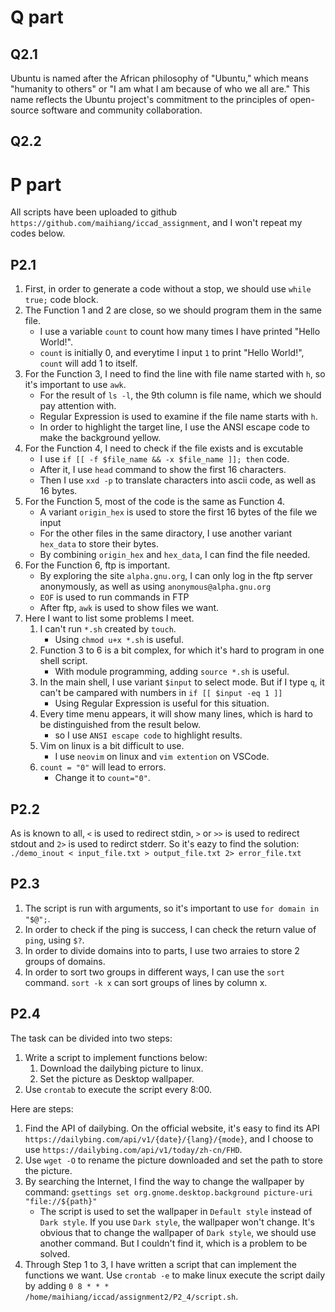 # Q part
## Q2.1
Ubuntu is named after the African philosophy of "Ubuntu," which means "humanity to others" or "I am what I am because of who we all are." This name reflects the Ubuntu project's commitment to the principles of open-source software and community collaboration.

## Q2.2

# P part
All scripts have been uploaded to github `https://github.com/maihiang/iccad_assignment`, and I won't repeat my codes below.
## P2.1
1. First, in order to generate a code without a stop, we should use `while true;` code block.
2. The Function 1 and 2 are close, so we should program them in the same file.
    - I use a variable `count` to count how many times I have printed "Hello World!".
    - `count` is initially 0, and everytime I input `1` to print "Hello World!", `count` will add 1 to itself.
3. For the Function 3, I need to find the line with file name started with `h`, so it's important to use `awk`.
    - For the result of `ls -l`, the 9th column is file name, which we should pay attention with.
    - Regular Expression is used to examine if the file name starts with `h`.
    - In order to highlight the target line, I use the ANSI escape code to make the background yellow.
4. For the Function 4, I need to check if the file exists and is excutable
    - I use `if [[ -f $file_name && -x $file_name ]]; then` code.
    - After it, I use `head` command to show the first 16 characters.
    - Then I use `xxd -p` to translate characters into ascii code, as well as 16 bytes.
5. For the Function 5, most of the code is the same as Function 4.
    - A variant `origin_hex` is used to store the first 16 bytes of the file we input
    - For the other files in the same diractory, I use another variant `hex_data` to store their bytes.
    - By combining `origin_hex` and `hex_data`, I can find the file needed.
6. For the Function 6, ftp is important.
    - By exploring the site `alpha.gnu.org`, I can only log in the ftp server anonymously, as well as using `anonymous@alpha.gnu.org`
    - `EOF` is used to run commands in FTP
    - After ftp, `awk` is used to show files we want.
7. Here I want to list some problems I meet.
    1. I can't run `*.sh` created by `touch`.
        - Using `chmod u+x *.sh` is useful.
    2. Function 3 to 6 is a bit complex, for which it's hard to program in one shell script.
        - With module programming, adding `source *.sh` is useful.
    3. In the main shell, I use variant `$input` to select mode. But if I type `q`, it can't be campared with numbers in `if [[ $input -eq 1 ]] `
        - Using Regular Expression is useful for this situation.
    4. Every time menu appears, it will show many lines, which is hard to be distinguished from the result below.
        - so I use `ANSI escape code` to highlight results.
    5. Vim on linux is a bit difficult to use.
        - I use `neovim` on linux and `vim extention` on VSCode.
    6. `count = "0"` will lead to errors.
        - Change it to `count="0"`.

## P2.2
As is known to all, `<` is used to redirect stdin, `>` or `>>` is used to redirect stdout and `2>` is used to redirct stderr.
So it's eazy to find the solution: 
`./demo_inout < input_file.txt > output_file.txt 2> error_file.txt`

## P2.3
1. The script is run with arguments, so it's important to use `for domain in "$@";`.
2. In order to check if the ping is success, I can check the return value of `ping`, using `$?`.
3. In order to divide domains into to parts, I use two arraies to store 2 groups of domains.
4. In order to sort two groups in different ways, I can use the `sort` command. `sort -k x` can sort groups of lines by column x.

## P2.4
The task can be divided into two steps:
1. Write a script to implement functions below:
   1. Download the dailybing picture to linux.
   2. Set the picture as Desktop wallpaper.
2. Use `crontab` to execute the script every 8:00.

Here are steps:
1. Find the API of dailybing. On the official website, it's easy to find its API `https://dailybing.com/api/v1/{date}/{lang}/{mode}`, and I choose to use `https://dailybing.com/api/v1/today/zh-cn/FHD`.
2. Use `wget -O` to rename the picture downloaded and set the path to store the picture.
3. By searching the Internet, I find the way to change the wallpaper by command: `gsettings set org.gnome.desktop.background picture-uri "file://${path}"`
    - The script is used to set the wallpaper in `Default style` instead of `Dark style`. If you use `Dark style`, the wallpaper won't change. It's obvious that to change the wallpaper of `Dark style`, we should use another command. But I couldn't find it, which is a problem to be solved.
4. Through Step 1 to 3, I have written a script that can implement the functions we want. Use `crontab -e` to make linux execute the script daily by adding `0 8 * * * /home/maihiang/iccad/assignment2/P2_4/script.sh`.